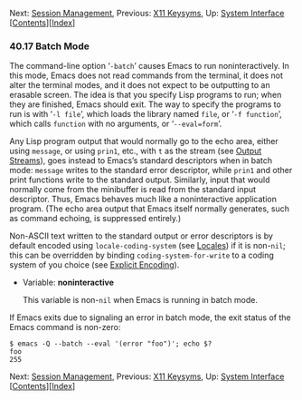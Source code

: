 <!-- This is the GNU Emacs Lisp Reference Manual
corresponding to Emacs version 27.2.

Copyright (C) 1990-1996, 1998-2021 Free Software Foundation,
Inc.

Permission is granted to copy, distribute and/or modify this document
under the terms of the GNU Free Documentation License, Version 1.3 or
any later version published by the Free Software Foundation; with the
Invariant Sections being "GNU General Public License," with the
Front-Cover Texts being "A GNU Manual," and with the Back-Cover
Texts as in (a) below.  A copy of the license is included in the
section entitled "GNU Free Documentation License."

(a) The FSF's Back-Cover Text is: "You have the freedom to copy and
modify this GNU manual.  Buying copies from the FSF supports it in
developing GNU and promoting software freedom." -->

<!-- Created by GNU Texinfo 6.7, http://www.gnu.org/software/texinfo/ -->

Next: [Session Management](Session-Management.html), Previous: [X11 Keysyms](X11-Keysyms.html), Up: [System Interface](System-Interface.html)   \[[Contents](index.html#SEC_Contents "Table of contents")]\[[Index](Index.html "Index")]

### 40.17 Batch Mode

The command-line option ‘`-batch`’ causes Emacs to run noninteractively. In this mode, Emacs does not read commands from the terminal, it does not alter the terminal modes, and it does not expect to be outputting to an erasable screen. The idea is that you specify Lisp programs to run; when they are finished, Emacs should exit. The way to specify the programs to run is with ‘`-l file`’, which loads the library named `file`, or ‘`-f function`’, which calls `function` with no arguments, or ‘`--eval=form`’.

Any Lisp program output that would normally go to the echo area, either using `message`, or using `prin1`, etc., with `t` as the stream (see [Output Streams](Output-Streams.html)), goes instead to Emacs’s standard descriptors when in batch mode: `message` writes to the standard error descriptor, while `prin1` and other print functions write to the standard output. Similarly, input that would normally come from the minibuffer is read from the standard input descriptor. Thus, Emacs behaves much like a noninteractive application program. (The echo area output that Emacs itself normally generates, such as command echoing, is suppressed entirely.)

Non-ASCII text written to the standard output or error descriptors is by default encoded using `locale-coding-system` (see [Locales](Locales.html)) if it is non-`nil`; this can be overridden by binding `coding-system-for-write` to a coding system of you choice (see [Explicit Encoding](Explicit-Encoding.html)).

*   Variable: **noninteractive**

    This variable is non-`nil` when Emacs is running in batch mode.

If Emacs exits due to signaling an error in batch mode, the exit status of the Emacs command is non-zero:

    $ emacs -Q --batch --eval '(error "foo")'; echo $?
    foo
    255

Next: [Session Management](Session-Management.html), Previous: [X11 Keysyms](X11-Keysyms.html), Up: [System Interface](System-Interface.html)   \[[Contents](index.html#SEC_Contents "Table of contents")]\[[Index](Index.html "Index")]
